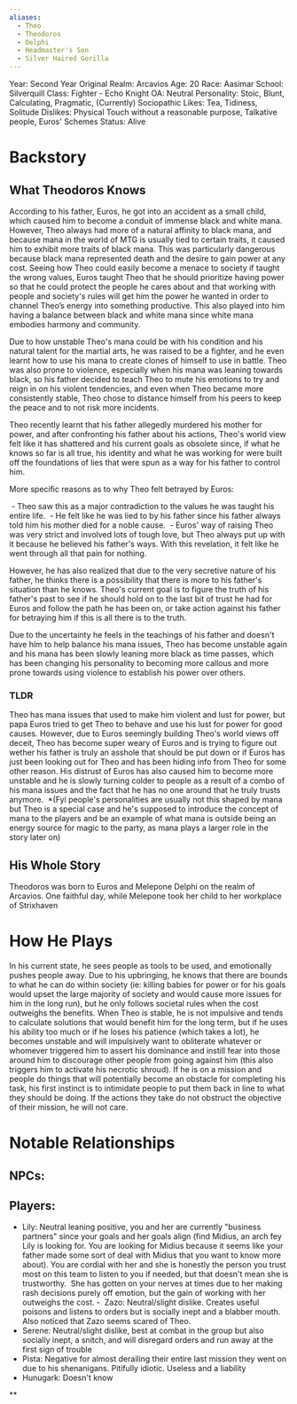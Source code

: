 ```yaml
---
aliases:
  - Theo
  - Theodoros
  - Delphi
  - Headmaster's Son
  - Silver Haired Gorilla
---
```

Year: Second Year
Original Realm: Arcavios
Age: 20
Race: Aasimar
School: Silverquill
Class: Fighter - Echo Knight
OA: Neutral
Personality: Stoic, Blunt, Calculating, Pragmatic, (Currently) Sociopathic
Likes: Tea, Tidiness, Solitude
Dislikes: Physical Touch without a reasonable purpose, Talkative people, Euros' Schemes
Status: Alive  
# Backstory
## What Theodoros Knows
According to his father, Euros, he got into an accident as a small child, which caused him to become a conduit of immense black and white mana. However, Theo always had more of a natural affinity to black mana, and because mana in the world of MTG is usually tied to certain traits, it caused him to exhibit more traits of black mana. This was particularly dangerous because black mana represented death and the desire to gain power at any cost. Seeing how Theo could easily become a menace to society if taught the wrong values, Euros taught Theo that he should prioritize having power so that he could protect the people he cares about and that working with people and society's rules will get him the power he wanted in order to channel Theo’s energy into something productive. This also played into him having a balance between black and white mana since white mana embodies harmony and community. 

Due to how unstable Theo's mana could be with his condition and his natural talent for the martial arts, he was raised to be a fighter, and he even learnt how to use his mana to create clones of himself to use in battle. Theo was also prone to violence, especially when his mana was leaning towards black, so his father decided to teach Theo to mute his emotions to try and reign in on his violent tendencies, and even when Theo became more consistently stable, Theo chose to distance himself from his peers to keep the peace and to not risk more incidents.

Theo recently learnt that his father allegedly murdered his mother for power, and after confronting his father about his actions, Theo's world view felt like it has shattered and his current goals as obsolete since, if what he knows so far is all true, his identity and what he was working for were built off the foundations of lies that were spun as a way for his father to control him. 

More specific reasons as to why Theo felt betrayed by Euros:

 - Theo saw this as a major contradiction to the values he was taught his entire life.
 - He felt like he was lied to by his father since his father always told him his mother died for a noble cause.
 - Euros' way of raising Theo was very strict and involved lots of tough love, but Theo always put up with it because he believed his father's ways. With this revelation, it felt like he went through all that pain for nothing. 

However, he has also realized that due to the very secretive nature of his father, he thinks there is a possibility that there is more to his father's situation than he knows. Theo's current goal is to figure the truth of his father's past to see if he should hold on to the last bit of trust he had for Euros and follow the path he has been on, or take action against his father for betraying him if this is all there is to the truth.

Due to the uncertainty he feels in the teachings of his father and doesn't have him to help balance his mana issues, Theo has become unstable again and his mana has been slowly leaning more black as time passes, which has been changing his personality to becoming more callous and more prone towards using violence to establish his power over others. 

### TLDR
Theo has mana issues that used to make him violent and lust for power, but papa Euros tried to get Theo to behave and use his lust for power for good causes. However, due to Euros seemingly building Theo's world views off deceit, Theo has become super weary of Euros and is trying to figure out wether his father is truly an asshole that should be put down or if Euros has just been looking out for Theo and has been hiding info from Theo for some other reason. His distrust of Euros has also caused him to become more unstable and he is slowly turning colder to people as a result of a combo of his mana issues and the fact that he has no one around that he truly trusts anymore. 
*(Fyi people's personalities are usually not this shaped by mana but Theo is a special case and he's supposed to introduce the concept of mana to the players and be an example of what mana is outside being an energy source for magic to the party, as mana plays a larger role in the story later on) 

## His Whole Story
Theodoros was born to Euros and Melepone Delphi on the realm of Arcavios. One faithful day, while Melepone took her child to her workplace of Strixhaven 
# How He Plays  
In his current state, he sees people as tools to be used, and emotionally pushes people away. Due to his upbringing, he knows that there are bounds to what he can do within society (ie: killing babies for power or for his goals would upset the large majority of society and would cause more issues for him in the long run), but he only follows societal rules when the cost outweighs the benefits. When Theo is stable, he is not impulsive and tends to calculate solutions that would benefit him for the long term, but if he uses his ability too much or if he loses his patience (which takes a lot), he becomes unstable and will impulsively want to obliterate whatever or whomever triggered him to assert his dominance and instill fear into those around him to discourage other people from going against him (this also triggers him to activate his necrotic shroud). If he is on a mission and people do things that will potentially become an obstacle for completing his task, his first instinct is to intimidate people to put them back in line to what they should be doing. If the actions they take do not obstruct the objective of their mission, he will not care.

# Notable Relationships

## NPCs: 
## Players: 
- Lily: Neutral leaning positive, you and her are currently "business partners" since your goals and her goals align (find Midius, an arch fey Lily is looking for. You are looking for Midius because it seems like your father made some sort of deal with Midius that you want to know more about). You are cordial with her and she is honestly the person you trust most on this team to listen to you if needed, but that doesn't mean she is trustworthy.  She has gotten on your nerves at times due to her making rash decisions purely off emotion, but the gain of working with her outweighs the cost.
-  Zazo: Neutral/slight dislike. Creates useful poisons and listens to orders but is socially inept and a blabber mouth. Also noticed that Zazo seems scared of Theo. 
- Serene: Neutral/slight dislike, best at combat in the group but also socially inept, a snitch, and will disregard orders and run away at the first sign of trouble
- Pista: Negative for almost derailing their entire last mission they went on due to his shenanigans. Pitifully idiotic. Useless and a liability
- Hunugark: Doesn't know

**